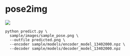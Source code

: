 # pose2img

![](https://media.githubusercontent.com/media/Hi-king/pose2img/master/sample/images/movie_result.gif)

```
python predict.py \
  sample/images/sample_pose.png \
  --outfile predicted.png \
  --encoder sample/models/encoder_model_13402000.npz \
  --decoder sample/models/decoder_model_13402000.npz
```

